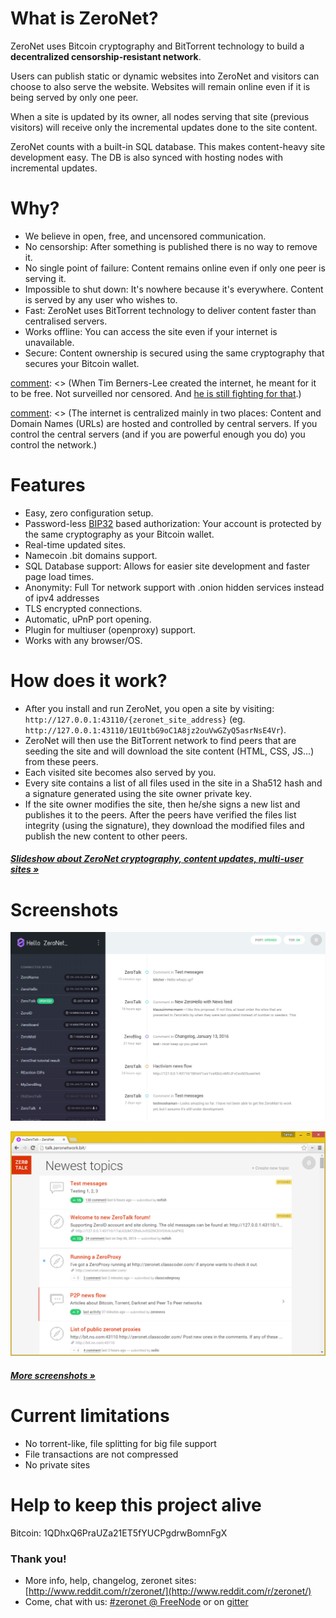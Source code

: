 # What is ZeroNet?

ZeroNet uses Bitcoin cryptography and BitTorrent technology to build a **decentralized censorship-resistant network**.

Users can publish static or dynamic websites into ZeroNet and visitors can choose to also serve the website. Websites will remain online even if it is being served by only one peer.

When a site is updated by its owner, all nodes serving that site (previous visitors) will receive only the incremental updates done to the site content.

ZeroNet counts with a built-in SQL database. This makes content-heavy site development easy. The DB is also synced with hosting nodes with incremental updates.


# Why?

* We believe in open, free, and uncensored communication.
* No censorship: After something is published there is no way to remove it.
* No single point of failure: Content remains online even if only one peer is serving it.
* Impossible to shut down: It's nowhere because it's everywhere. Content is served by any user who wishes to.
* Fast: ZeroNet uses BitTorrent technology to deliver content faster than centralised servers.
* Works offline: You can access the site even if your internet is unavailable.
* Secure: Content ownership is secured using the same cryptography that secures your Bitcoin wallet.

[comment]: <> (I'm unsure about the following bit. Thoughts?)
[comment]: <> (# What problem is ZeroNet solving?)

[comment]: <> (When Tim Berners-Lee created the internet, he meant for it to be free. Not surveilled nor censored. And [he is still fighting for that](http://edition.cnn.com/2014/03/12/tech/web/tim-berners-lee-web-freedom/).)

[comment]: <> (The internet is centralized mainly in two places: Content and Domain Names (URLs) are hosted and controlled by central servers. If you control the central servers (and if you are powerful enough you do) you control the network.)

[comment]: <> (**Decentralized content storage**)

[comment]: <> (ZeroNet tackles the content storage problem by giving everyone the ability to store content. Site visitors can choose to store a website on their computers, and when they do this they also help to serve the site to other users. The site is online even if only one user is hosting it.)

[comment]: <> (**Shared DNS cache**)

[comment]: <> (Site addresses on ZeroNet are cached by all network members. When you type a ZeroNet site URL on your browser this will query other peers connected to you about the site. If one of these peers happen to have the site they will send it to you, if not, they will forward your query along.)

[comment]: <> (This architecture means that when a site URL is created, as long as one peer is serving it, there is no way to take the URL down.)


# Features
 * Easy, zero configuration setup.
 * Password-less [BIP32](https://github.com/bitcoin/bips/blob/master/bip-0032.mediawiki)
   based authorization: Your account is protected by the same cryptography as your Bitcoin wallet.
 * Real-time updated sites.
 * Namecoin .bit domains support.
 * SQL Database support: Allows for easier site development and faster page load times.
 * Anonymity: Full Tor network support with .onion hidden services instead of ipv4 addresses
 * TLS encrypted connections.
 * Automatic, uPnP port opening.
 * Plugin for multiuser (openproxy) support.
 * Works with any browser/OS.


# How does it work?

* After you install and run ZeroNet, you open a site by visiting:
  `http://127.0.0.1:43110/{zeronet_site_address}`
  (eg.  `http://127.0.0.1:43110/1EU1tbG9oC1A8jz2ouVwGZyQ5asrNsE4Vr`).
* ZeroNet will then use the BitTorrent network to find peers that are seeding the site and will download the site content (HTML, CSS, JS...) from these peers.
* Each visited site becomes also served by you.
* Every site contains a list of all files used in the site in a Sha512 hash and a signature generated using the site owner private key.
* If the site owner modifies the site, then he/she signs a new list and publishes it to the peers.
  After the peers have verified the files list integrity (using the
  signature), they download the modified files and publish the new content to
  other peers.

##### [Slideshow about ZeroNet cryptography, content updates, multi-user sites &raquo;](https://docs.google.com/presentation/d/1_2qK1IuOKJ51pgBvllZ9Yu7Au2l551t3XBgyTSvilew/pub?start=false&loop=false&delayms=3000)


# Screenshots

![Screenshot](./img/zerohello.png)

![ZeroTalk](./img/zerotalk.png)

##### [More screenshots &raquo;](/using_zeronet/sample_sites/)

# Current limitations

* No torrent-like, file splitting for big file support
* File transactions are not compressed
* No private sites

# Help to keep this project alive

Bitcoin: 1QDhxQ6PraUZa21ET5fYUCPgdrwBomnFgX


### Thank you!

* More info, help, changelog, zeronet sites: [http://www.reddit.com/r/zeronet/](http://www.reddit.com/r/zeronet/)
* Come, chat with us: [#zeronet @ FreeNode](https://kiwiirc.com/client/irc.freenode.net/zeronet) or on [gitter](https://gitter.im/HelloZeroNet/ZeroNet)
